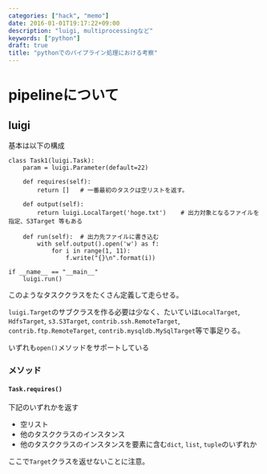 ```yaml
---
categories: ["hack", "memo"]
date: 2016-01-01T19:17:22+09:00
description: "luigi, multiprocessingなど"
keywords: ["python"]
draft: true
title: "pythonでのパイプライン処理における考察"
---
```


# pipelineについて



## luigi

基本は以下の構成

```
class Task1(luigi.Task):
    param = luigi.Parameter(default=22)

    def requires(self):
        return []   # 一番最初のタスクは空リストを返す。

    def output(self):
        return luigi.LocalTarget('hoge.txt')    # 出力対象となるファイルを指定、S3Target 等もある

    def run(self):  # 出力先ファイルに書き込む
        with self.output().open('w') as f:
            for i in range(1, 11):
                f.write("{}\n".format(i))

if __name__ == "__main__"
    luigi.run()

```

このようなタスククラスをたくさん定義して走らせる。

`luigi.Target`のサブクラスを作る必要は少なく、たいていは`LocalTarget`,
`HdfsTarget`, `s3.S3Target`, `contrib.ssh.RemoteTarget`,
`contrib.ftp.RemoteTarget`, `contrib.mysqldb.MySqlTarget`等で事足りる。

いずれも`open()`メソッドをサポートしている

### メソッド

#### `Task.requires()`

下記のいずれかを返す

- 空リスト
- 他のタスククラスのインスタンス
- 他のタスククラスのインスタンスを要素に含む`dict`, `list`, `tuple`のいずれか

ここで`Target`クラスを返せないことに注意。


